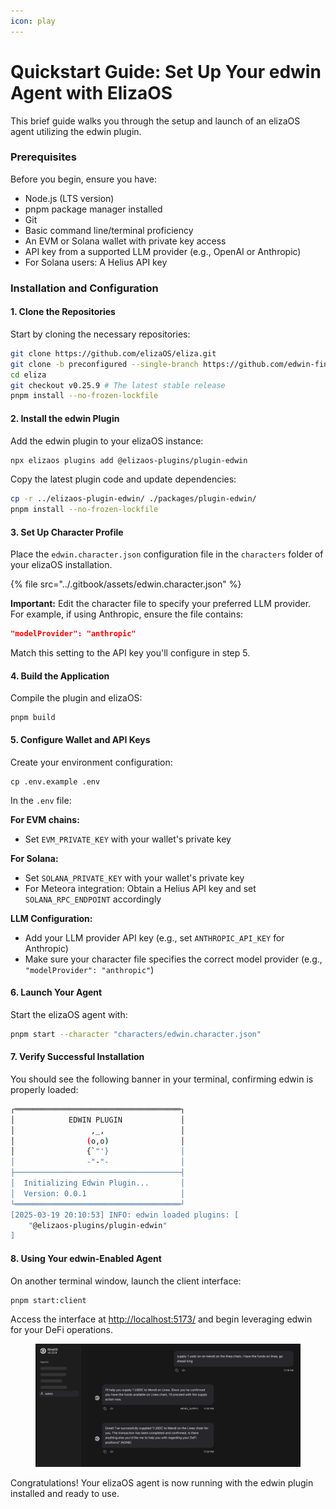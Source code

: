 ```yaml
---
icon: play
---
```


# Quickstart Guide: Set Up Your edwin Agent with ElizaOS

This brief guide walks you through the setup and launch of an elizaOS agent utilizing the edwin plugin.

### Prerequisites

Before you begin, ensure you have:

* Node.js (LTS version)
* pnpm package manager installed
* Git
* Basic command line/terminal proficiency
* An EVM or Solana wallet with private key access
* API key from a supported LLM provider (e.g.,  OpenAI or Anthropic)
* For Solana users: A Helius API key

### Installation and Configuration

#### 1. Clone the Repositories

Start by cloning the necessary repositories:

```bash
git clone https://github.com/elizaOS/eliza.git
git clone -b preconfigured --single-branch https://github.com/edwin-finance/elizaos-plugin-edwin
cd eliza
git checkout v0.25.9 # The latest stable release
pnpm install --no-frozen-lockfile
```

#### 2. Install the edwin Plugin

Add the edwin plugin to your elizaOS instance:

```bash
npx elizaos plugins add @elizaos-plugins/plugin-edwin 
```

Copy the latest plugin code and update dependencies:

```bash
cp -r ../elizaos-plugin-edwin/ ./packages/plugin-edwin/
pnpm install --no-frozen-lockfile
```

#### 3. Set Up Character Profile

Place the `edwin.character.json` configuration file in the `characters` folder of your elizaOS installation.

{% file src="../.gitbook/assets/edwin.character.json" %}

**Important:** Edit the character file to specify your preferred LLM provider. For example, if using Anthropic, ensure the file contains:

```json
"modelProvider": "anthropic"
```

Match this setting to the API key you'll configure in step 5.

#### 4. Build the Application

Compile the plugin and elizaOS:

```
pnpm build
```

#### 5. Configure Wallet and API Keys

Create your environment configuration:

```
cp .env.example .env
```

In the `.env` file:

**For EVM chains:**

* Set `EVM_PRIVATE_KEY` with your wallet's private key

**For Solana:**

* Set `SOLANA_PRIVATE_KEY` with your wallet's private key
* For Meteora integration: Obtain a Helius API key and set `SOLANA_RPC_ENDPOINT` accordingly

**LLM Configuration:**

* Add your LLM provider API key (e.g., set `ANTHROPIC_API_KEY` for Anthropic)
* Make sure your character file specifies the correct model provider (e.g., `"modelProvider": "anthropic"`)

#### 6. Launch Your Agent

Start the elizaOS agent with:

```bash
pnpm start --character "characters/edwin.character.json"
```

#### 7. Verify Successful Installation

You should see the following banner in your terminal, confirming edwin is properly loaded:

```bash
┌═════════════════════════════════════┐
│            EDWIN PLUGIN             │
│                 ,_,                 │
│                (o,o)                │
│                {`"'}                │
│                -"-"-                │
├─────────────────────────────────────┤
│  Initializing Edwin Plugin...       │
│  Version: 0.0.1                     │
└═════════════════════════════════════┘
[2025-03-19 20:10:53] INFO: edwin loaded plugins: [
    "@elizaos-plugins/plugin-edwin"
]
```

#### 8. Using Your edwin-Enabled Agent

On another terminal window, launch the client interface:

```
pnpm start:client
```

Access the interface at [http://localhost:5173/](http://localhost:5173/) and begin leveraging edwin for your DeFi operations.

<figure><img src="../.gitbook/assets/image (2).png" alt=""><figcaption></figcaption></figure>



Congratulations! Your elizaOS agent is now running with the edwin plugin installed and ready to use.
